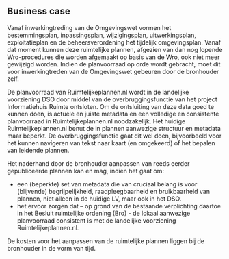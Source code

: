 ## Business case

Vanaf inwerkingtreding van de Omgevingswet vormen het bestemmingsplan, inpassingsplan, wijzigingsplan, uitwerkingsplan, exploitatieplan en de beheersverordening het tijdelijk omgevingsplan. Vanaf dat moment kunnen deze ruimtelijke plannen, afgezien van dan nog lopende Wro-procedures die worden afgemaakt op basis van de Wro, ook niet meer gewijzigd worden. Indien de planvoorraad op orde wordt gebracht, moet dit voor inwerkingtreden van de Omgevingswet gebeuren door de bronhouder zelf.

De planvoorraad van Ruimtelijkeplannen.nl wordt in de landelijke voorziening DSO door middel van de overbruggingsfunctie van het project Informatiehuis Ruimte ontsloten. Om de ontsluiting van deze data goed te kunnen doen, is actuele en juiste metadata en een volledige en consistente planvoorraad in Ruimtelijkeplannen.nl noodzakelijk. Het huidige Ruimtelijkeplannen.nl benut de in plannen aanwezige structuur en metadata maar beperkt. De overbruggingsfunctie gaat dit wel doen, bijvoorbeeld voor het kunnen navigeren van tekst naar kaart (en omgekeerd) of het bepalen van leidende plannen.

Het naderhand door de bronhouder aanpassen van reeds eerder gepubliceerde plannen kan en mag, indien het gaat om:

<ul><li>een (beperkte) set van metadata die van cruciaal belang is voor (blijvende) begrijpelijkheid, raadpleegbaarheid en bruikbaarheid van plannen, niet alleen in de huidige LV, maar ook in het DSO.</li>
<li>het ervoor zorgen dat – op grond van de bestaande verplichting daartoe in het Besluit ruimtelijke ordening (Bro) - de lokaal aanwezige planvoorraad consistent is met de landelijke voorziening Ruimtelijkeplannen.nl.</li>
</ul>

De kosten voor het aanpassen van de ruimtelijke plannen liggen bij de bronhouder in de vorm van tijd. 

